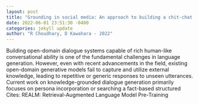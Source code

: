 ```yaml
--- 
layout: post 
title: "Grounding in social media: An approach to building a chit-chat dialogue model" 
date: 2022-06-01 23:51:30 -0400 
categories: jekyll update 
author: "R Choudhary, D Kawahara - 2022" 
--- 
```

Building open-domain dialogue systems capable of rich human-like conversational ability is one of the fundamental challenges in language generation. However, even with recent advancements in the field, existing open-domain generative models fail to capture and utilize external knowledge, leading to repetitive or generic responses to unseen utterances. Current work on knowledge-grounded dialogue generation primarily focuses on persona incorporation or searching a fact-based structured Cites: REALM: Retrieval-Augmented Language Model Pre-Training